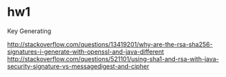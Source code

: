 # hw1

Key Generating

http://stackoverflow.com/questions/13419201/why-are-the-rsa-sha256-signatures-i-generate-with-openssl-and-java-different
http://stackoverflow.com/questions/521101/using-sha1-and-rsa-with-java-security-signature-vs-messagedigest-and-cipher
